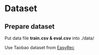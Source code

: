 # Dataset
## Prepare dataset
Put data file **train.csv & eval.csv** into ./data/

Use Taobao dataset from [EasyRec](https://github.com/AlibabaPAI/EasyRec/#GetStarted)
